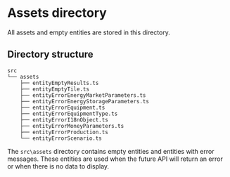 # Assets directory
All assets and empty entities are stored in this directory.

## Directory structure
```
src
└── assets
    ├── entityEmptyResults.ts
    ├── entityEmptyTile.ts
    ├── entityErrorEnergyMarketParameters.ts
    ├── entityErrorEnergyStorageParameters.ts
    ├── entityErrorEquipment.ts
    ├── entityErrorEquipmentType.ts
    ├── entityErrorI18nObject.ts
    ├── entityErrorMoneyParameters.ts
    ├── entityErrorProduction.ts
    └── entityErrorScenario.ts
```

The `src\assets` directory contains empty entities and entities with error messages. These entities are used when the future API will return an error or when there is no data to display.
